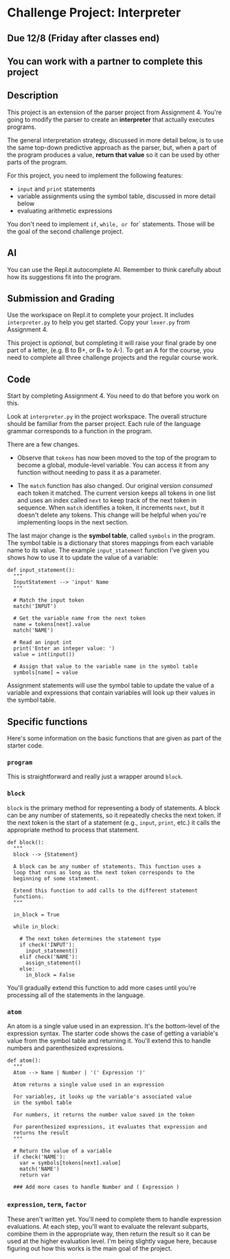 # Challenge Project: Interpreter

## Due 12/8 (Friday after classes end)

## You can work with a partner to complete this project

## Description

This project is an extension of the parser project from Assignment 4. You're going to modify the parser to create an **interpreter** that actually executes programs.

The general interpretation strategy, discussed in more detail below, is to use the same top-down predictive approach as the parser, but, when a part of the program produces a value, **return that value** so it can be used by other parts of the program.

For this project, you need to implement the following features:

- `input` and `print` statements
- variable assignments using the symbol table, discussed in more detail below
- evaluating arithmetic expressions

You don't need to implement `if`, `while, or `for` statements. Those will be the goal of the second challenge project.


## AI

You can use the Repl.it autocomplete AI. Remember to think carefully about how its suggestions fit into the program.

## Submission and Grading

Use the workspace on Repl.it to complete your project. It includes `interpreter.py` to help you get started. Copy your `lexer.py` from Assignment 4.

This project is *optional*, but completing it will raise your final grade by one part of a letter, (e.g. B to B+, or B+ to A-). To get an A for the course, you need to complete all three challenge projects and the regular course work.

## Code

Start by completing Assignment 4. You need to do that before you work on this.

Look at `interpreter.py` in the project workspace. The overall structure should be familiar from the parser project. Each rule of the language grammar corresponds to a function in the program.

There are a few changes.

- Observe that `tokens` has now been moved to the top of the program to become a global, module-level variable. You can access it from any function without needing to pass it as a parameter.

- The `match` function has also changed. Our original version *consumed* each token it matched. The current version keeps all tokens in one list and uses an index called `next` to keep track of the next token in sequence. When `match` identifies a token, it increments `next`, but it doesn't delete any tokens. This change will be helpful when you're implementing loops in the next section.

The last major change is the **symbol table**, called `symbols` in the program. The symbol table is a dictionary that stores mappings from each variable name to its value. The example `input_statement` function I've given you shows how to use it to update the value of a variable:

```
def input_statement():
  """
  InputStatement --> 'input' Name
  """

  # Match the input token
  match('INPUT')

  # Get the variable name from the next token
  name = tokens[next].value
  match('NAME')

  # Read an input int
  print('Enter an integer value: ')
  value = int(input())

  # Assign that value to the variable name in the symbol table
  symbols[name] = value
```

Assignment statements will use the symbol table to update the value of a variable and expressions that contain variables will look up their values in the symbol table.

## Specific functions

Here's some information on the basic functions that are given as part of the starter code.

### `program`

This is straightforward and really just a wrapper around `block`.

### `block`

`block` is the primary method for representing a body of statements. A block can be any number of statements, so it repeatedly checks the next token. If the next token is the start of a statement (e.g., `input`, `print`, etc.) it calls the appropriate method to process that statement.

```
def block():
  """
  block --> {Statement}

  A block can be any number of statements. This function uses a
  loop that runs as long as the next token corresponds to the
  beginning of some statement.

  Extend this function to add calls to the different statement
  functions.
  """
  
  in_block = True

  while in_block:

    # The next token determines the statement type
    if check('INPUT'):
      input_statement()
    elif check('NAME'):
      assign_statement()
    else:
      in_block = False
```

You'll gradually extend this function to add more cases until you're processing all of the statements in the language.


### `atom`

An atom is a single value used in an expression. It's the bottom-level of the expression syntax. The starter code shows the case of getting a variable's value from the symbol table and returning it. You'll extend this to handle numbers and parenthesized expressions.

```
def atom():
  """
  Atom --> Name | Number | '(' Expression ')'

  Atom returns a single value used in an expression

  For variables, it looks up the variable's associated value
  in the symbol table

  For numbers, it returns the number value saved in the token

  For parenthesized expressions, it evaluates that expression and
  returns the result
  """

  # Return the value of a variable
  if check('NAME'):
    var = symbols[tokens[next].value]
    match('NAME')
    return var

  ### Add more cases to handle Number and ( Expression )
```

### `expression`, `term`, `factor`

These aren't written yet. You'll need to complete them to handle expression evaluations. At each step, you'll want to evaluate the relevant subparts, combine them in the appropriate way, then return the result so it can be used at the higher evaluation level. I'm being slightly vague here, because figuring out how this works is the main goal of the project.
